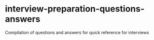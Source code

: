 # interview-preparation-questions-answers
Compilation of questions and answers for quick reference for interviews
